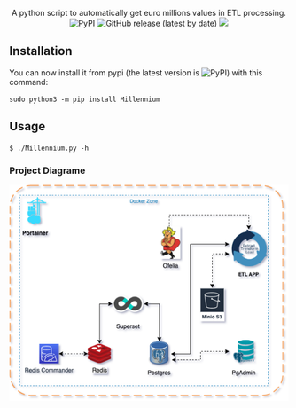 <p align="center">
  A python script to automatically get euro millions values in ETL processing.
  <br>
  <img alt="PyPI" src="https://img.shields.io/pypi/v/coercer">
  <img alt="GitHub release (latest by date)" src="https://img.shields.io/github/v/release/mikusher/scoop">
  <a href="https://twitter.com/intent/follow?screen_name=mikusher" title="Follow"><img src="https://img.shields.io/twitter/follow/mikusher?label=Mikusher&style=social"></a>
  <br>
</p>


## Installation

You can now install it from pypi (the latest version is <img alt="PyPI" src="https://img.shields.io/pypi/v/coercer">) with this command:

```
sudo python3 -m pip install Millennium
```

## Usage

```
$ ./Millennium.py -h                                                                                                  
```

### Project Diagrame
![](../Diagrame.png)
